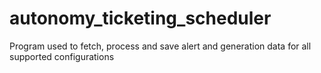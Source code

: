 # autonomy_ticketing_scheduler
Program used to fetch, process and save alert and generation data for all supported configurations

